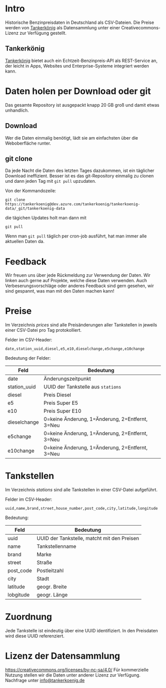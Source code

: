# Intro
Historische Benzinpreisdaten in Deutschland als CSV-Dateien.
Die Preise werden von [Tankerkönig](<https://www.tankerkoenig.de>) als Datensammlung unter einer Creativecommons-Lizenz zur Verfügung gestellt.
## Tankerkönig
[Tankerkönig](<https://www.tankerkoenig.de>) bietet auch ein Echtzeit-Benzinpreis-API als REST-Service an, der leicht in Apps, Websites und Enterprise-Systeme integriert werden kann.

# Daten holen per Download oder git
Das gesamte Repository ist ausgepackt knapp 20 GB groß und damit etwas unhandlich. 
## Download
Wer die Daten einmalig benötigt, lädt sie am einfachsten über die Weboberfläche runter.
## git clone
Da jede Nacht die Daten des letzten Tages dazukommen, ist ein täglicher Download ineffizient. Besser ist es das git-Repository einmalig zu clonen und dann jeden Tag mit `git pull` upzudaten.

Von der Kommandozeile:

`git clone https://tankerkoenig@dev.azure.com/tankerkoenig/tankerkoenig-data/_git/tankerkoenig-data`

die tägichen Updates holt man dann mit

`git pull`

Wenn man `git pull` täglich per cron-job ausführt, hat man immer alle aktuellen Daten da.

# Feedback
Wir freuen uns über jede Rückmeldung zur Verwendung der Daten. Wir linken auch gerne auf Projekte, welche diese Daten verwenden. Auch Verbeserungsvorschläge oder anderes Feedback sind gern gesehen, wir sind gespannt, was man mit den Daten machen kann!

# Preise
Im Verzeichnis _prices_ sind alle Preisänderungen aller Tankstellen in jeweils einer CSV-Datei pro Tag protokolliert.

Felder im CSV-Header:

`date,station_uuid,diesel,e5,e10,dieselchange,e5change,e10change`

Bedeutung der Felder:

|Feld        |Bedeutung                                      |
|------------|-----------------------------------------------|
|date        |Änderungszeitpunkt                             |
|station_uuid|UUID der Tankstelle aus `stations`             |
|diesel      |Preis Diesel                                   |
|e5          |Preis Super E5                                 |
|e10         |Preis Super E10                                |
|dieselchange|0=keine Änderung, 1=Änderung, 2=Entfernt, 3=Neu|
|e5change    |0=keine Änderung, 1=Änderung, 2=Entfernt, 3=Neu|
|e10change   |0=keine Änderung, 1=Änderung, 2=Entfernt, 3=Neu|


# Tankstellen
Im Verzeichnis _stations_ sind alle Tankstellen in einer CSV-Datei aufgeführt. 

Felder im CSV-Header:

`uuid,name,brand,street,house_number,post_code,city,latitude,longitude`

Bedeutung:

|Feld        |Bedeutung                                      |
|------------|-----------------------------------------------|
|uuid        |UUID der Tankstelle, matcht mit den Preisen    |
|name        |Tankstellenname                                |
|brand       |Marke                                          |
|street      |Straße                                         |
|post_code   |Postleitzahl                                   |
|city        |Stadt                                          |
|latitude    |geogr. Breite                                  |
|lobgitude   |geogr. Länge                                   |

# Zuordnung
Jede Tankstelle ist eindeutig über eine UUID identifiziert. In den Preisdaten wird diese UUID referenziert.

# Lizenz der Datensammlung
<https://creativecommons.org/licenses/by-nc-sa/4.0/>
Für kommerzielle Nutzung stellen wir die Daten unter anderer Lizenz zur Verfügung. Nachfrage unter <info@tankerkoenig.de>
